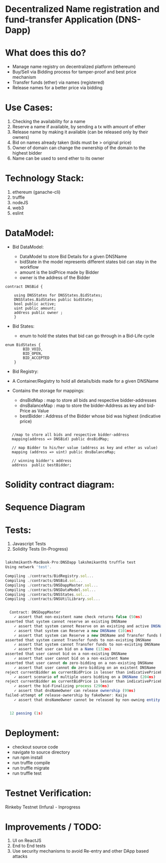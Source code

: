 # Decentralized Name registration and fund-transfer Application (DNS-Dapp)

# What does this do?

  - Manage name registry on decentralized platform (ethereum)
  - Buy/Sell via Bidding process for tamper-proof and best price mechanism
  - Transfer funds (ether) via names (registered)
  - Release names for a better price via bidding
    
# Use Cases:
  
1.  Checking the availability for a name
2.	Reserve a name if available, by sending a tx with amount of ether
3.	Release name by making it available (can be released only by their owners)
5.	Bid on names already taken (bids must be > original price)
7.	Owner of domain can change the ownership of the domain to the highest bidder
8.	Name can be used to send ether to its owner


# Technology Stack:

1. ethereum (ganache-cli)
2. truffle
3. nodeJS
4. web3
5. eslint

# DataModel:

- Bid DataModel:

  - DataModel to store Bid Details for a given DNSName
  - bidState in the model represents different states bid can stay in the workflow
  - amount is the bidPrice made by Bidder
  - owner is the address of the Bidder

```solidity
contract DNSBid {

    using DNSStates for DNSStates.BidStates;
    DNSStates.BidStates public bidState;
    bool public active;
    uint public amount;
    address public owner ;
    }
```


- Bid States:

  - enum to hold the states that bid can go through in a Bid-Life cycle

```solidity
enum BidStates {
        BID_VOID,
        BID_OPEN,
        BID_ACCEPTED
    }
```


- Bid Registry:

 - A Container/Registry to hold all details/bids made for a given DNSName
 - Contains the storage for mappings:
 
    - dnsBidMap : map to store all bids and respective bidder-addresses
    - dnsBalanceMap : map to store the bidder-Address as key and bid-Price as Value
    - bestBidder : Address of the Bidder whose bid was highest (indicative price)
    
 ```solidity

    //map to store all bids and respective bidder-address
    mapping(address => DNSBid) public dnsBidMap;

    // map Bidder to his/her value (address as key and ether as value)
    mapping (address => uint) public dnsBalanceMap;

    // winning bidder's address
    address  public bestBidder;

```


# Solidity contract diagram:





# Sequence Diagram





# Tests:

1. Javascript Tests
2. Solidity Tests (In-Progress)

```js

lakshmikanth-MacBook-Pro:DNSDapp lakshmikanth$ truffle test
Using network 'test'.

Compiling ./contracts/BidRegistry.sol...
Compiling ./contracts/DNSBid.sol...
Compiling ./contracts/DNSDappMaster.sol...
Compiling ./contracts/DNSDataModel.sol...
Compiling ./contracts/DNSStates.sol...
Compiling ./contracts/DNSUtilLibrary.sol...


  Contract: DNSDappMaster
    ✓ assert that non-existent name check returns false (50ms)
asserted that system cannot reserve an existing DNSName
    ✓ assert that system cannot Reserve on an existing and active DNSName (187ms)
    ✓ assert that system can Reserve a new DNSName (101ms)
    ✓ assert that system can Reserve a new DNSName and Transfer funds by using DNSName (117ms)
asserted that system cannot Transfer funds to non-existing DNSName
    ✓ assert that system cannot Transfer funds to non-existing DNSName
    ✓ assert that user can bid on a Name (132ms)
asserted that user cannot bid on a non-existing DNSName
    ✓ assert that user cannot bid on a non-existent Name
asserted that user cannot do zero-bidding on a non-existing DNSName
    ✓ assert that user cannot do zero-bidding on an existent DNSName
reject currentBidder as currentBidPrice is lesser than indicativePriceError: VM Exception while processing transaction: revert
    ✓ assert scenario of multiple users bidding on a DNSName (204ms)
reject currentBidder as currentBidPrice is lesser than indicativePriceError: VM Exception while processing transaction: revert
    ✓ assert the bid-Finalizing process (290ms)
    ✓ assert that dnsNameOwner can release ownership (99ms)
failed-attempt of release-ownership by fakeOwner: Kaiju
    ✓ assert that dnsNameOwner cannot be released by non-owning entity (63ms)


  12 passing (1s)
```

# Deployment:

- checkout source code
- navigate to source directory
- run npm install
- run truffle compile
- run truffle migrate
- run truffle test

# Testnet Verification:

Rinkeby Testnet (Infura) - Inprogress

# Improvements / TODO:

1. UI on ReactJS
2. End to End tests
3. Use security mechanisms to avoid Re-entry and other DApp based attacks
